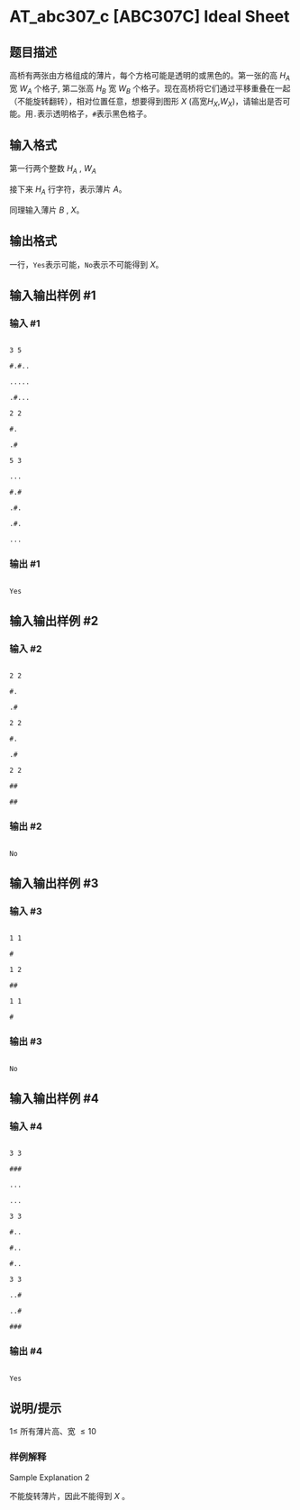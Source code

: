 # AT_abc307_c [ABC307C] Ideal Sheet

## 题目描述

高桥有两张由方格组成的薄片，每个方格可能是透明的或黑色的。第一张的高 $H_A$ 宽 $W_A$ 个格子, 第二张高 $H_B$ 宽 $W_B$ 个格子。现在高桥将它们通过平移重叠在一起（不能旋转翻转），相对位置任意，想要得到图形 $X$ (高宽$H_X$,$W_X$)，请输出是否可能。用`.`表示透明格子，`#`表示黑色格子。

## 输入格式

第一行两个整数 $H_A$ , $W_A$
接下来 $H_A$ 行字符，表示薄片 $A$。
同理输入薄片 $B$ , $X$。

## 输出格式

一行，`Yes`表示可能，`No`表示不可能得到 $X$。

## 输入输出样例 #1

### 输入 #1

```
3 5
#.#..
.....
.#...
2 2
#.
.#
5 3
...
#.#
.#.
.#.
...
```

### 输出 #1

```
Yes
```

## 输入输出样例 #2

### 输入 #2

```
2 2
#.
.#
2 2
#.
.#
2 2
##
##
```

### 输出 #2

```
No
```

## 输入输出样例 #3

### 输入 #3

```
1 1
#
1 2
##
1 1
#
```

### 输出 #3

```
No
```

## 输入输出样例 #4

### 输入 #4

```
3 3
###
...
...
3 3
#..
#..
#..
3 3
..#
..#
###
```

### 输出 #4

```
Yes
```

## 说明/提示

$1\leq$ 所有薄片高、宽 $\leq 10$ 
### 样例解释
Sample Explanation $2$ 
不能旋转薄片，因此不能得到 $X$ 。